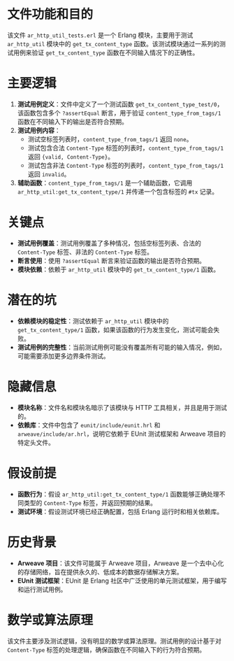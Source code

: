 # 文件功能和目的
该文件 `ar_http_util_tests.erl` 是一个 Erlang 模块，主要用于测试 `ar_http_util` 模块中的 `get_tx_content_type` 函数。该测试模块通过一系列的测试用例来验证 `get_tx_content_type` 函数在不同输入情况下的正确性。

# 主要逻辑
1. **测试用例定义**：文件中定义了一个测试函数 `get_tx_content_type_test/0`，该函数包含多个 `?assertEqual` 断言，用于验证 `content_type_from_tags/1` 函数在不同输入下的输出是否符合预期。
2. **测试用例内容**：
   - 测试空标签列表时，`content_type_from_tags/1` 返回 `none`。
   - 测试包含合法 `Content-Type` 标签的列表时，`content_type_from_tags/1` 返回 `{valid, Content-Type}`。
   - 测试包含非法 `Content-Type` 标签的列表时，`content_type_from_tags/1` 返回 `invalid`。
3. **辅助函数**：`content_type_from_tags/1` 是一个辅助函数，它调用 `ar_http_util:get_tx_content_type/1` 并传递一个包含标签的 `#tx` 记录。

# 关键点
- **测试用例覆盖**：测试用例覆盖了多种情况，包括空标签列表、合法的 `Content-Type` 标签、非法的 `Content-Type` 标签。
- **断言使用**：使用 `?assertEqual` 断言来验证函数的输出是否符合预期。
- **模块依赖**：依赖于 `ar_http_util` 模块中的 `get_tx_content_type/1` 函数。

# 潜在的坑
- **依赖模块的稳定性**：测试依赖于 `ar_http_util` 模块中的 `get_tx_content_type/1` 函数，如果该函数的行为发生变化，测试可能会失败。
- **测试用例的完整性**：当前测试用例可能没有覆盖所有可能的输入情况，例如，可能需要添加更多边界条件测试。

# 隐藏信息
- **模块名称**：文件名和模块名暗示了该模块与 HTTP 工具相关，并且是用于测试的。
- **依赖库**：文件中包含了 `eunit/include/eunit.hrl` 和 `arweave/include/ar.hrl`，说明它依赖于 EUnit 测试框架和 Arweave 项目的特定头文件。

# 假设前提
- **函数行为**：假设 `ar_http_util:get_tx_content_type/1` 函数能够正确处理不同类型的 `Content-Type` 标签，并返回预期的结果。
- **测试环境**：假设测试环境已经正确配置，包括 Erlang 运行时和相关依赖库。

# 历史背景
- **Arweave 项目**：该文件可能属于 Arweave 项目，Arweave 是一个去中心化的存储网络，旨在提供永久的、低成本的数据存储解决方案。
- **EUnit 测试框架**：EUnit 是 Erlang 社区中广泛使用的单元测试框架，用于编写和运行测试用例。

# 数学或算法原理
该文件主要涉及测试逻辑，没有明显的数学或算法原理。测试用例的设计基于对 `Content-Type` 标签的处理逻辑，确保函数在不同输入下的行为符合预期。